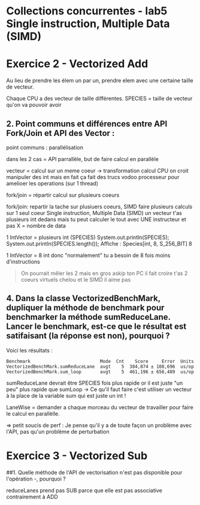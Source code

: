 Collections concurrentes - lab5
<br>
Single instruction, Multiple Data (SIMD) 
========================================================================

# Exercice 2 - Vectorized Add

Au lieu de prendre les élem un par un, prendre elem avec une certaine taille de vecteur.

Chaque CPU a des vecteur de taille différentes.
SPECIES = taille de vecteur qu'on va pouvoir avoir

## 2. Point communs et différences entre API Fork/Join et API des Vector :

point communs : parallélisation

dans les 2 cas = API parrallèle, but de faire calcul en parallèle

vecteur = calcul sur un meme coeur -> transformation calcul CPU
on croit manipuler des int mais en fait ça fait des trucs vodoo processeur  pour amelioer les operations (sur 1 thread)

fork/join = répartir calcul sur plusieurs coeurs

fork/join: repartir la tache sur plusiuers coeurs, SIMD faire plusieurs calculs sur 1 seul coeur
Single instruction, Multiple Data (SIMD)
un vecteur t'as plusieurs int dedans mais tu peut calculer le tout avec UNE instructeur
et pas X = nombre de data

1 IntVector = plusieurs int (SPECIES)
System.out.println(SPECIES);
System.out.println(SPECIES.length());
Affiche :
Species[int, 8, S_256_BIT]
8

1 IntVector = 8 int
donc "normalement" tu a besoin de 8 fois moins d'instructions

> On pourrait mêler les 2 mais en gros askip ton PC il fait croire t'as 2 coeurs virtuels chelou et le SIMD il aime pas



## 4. Dans la classe VectorizedBenchMark, dupliquer la méthode de benchmark pour benchmarker la méthode sumReduceLane. Lancer le benchmark, est-ce que le résultat est satifaisant (la réponse est non), pourquoi ? 


Voici les résultats  :
```
Benchmark                          Mode  Cnt    Score     Error  Units
VectorizedBenchMark.sumReduceLane  avgt    5  384,874 ± 108,696  us/op
VectorizedBenchMark.sum_loop       avgt    5  461,196 ± 656,489  us/op
```
 
sumReduceLane devrait être SPECIES fois plus rapide or il est juste "un peu" plus rapide que sumLoop
-> Ce qu'il faut faire c'est utiliser un vecteur à la place de la variable sum qui est juste un int !



LaneWise = 
demander a chaque morceau du vecteur de travailler pour faire le calcul en parallèlle.

=> petit soucis de perf :
Je pense qu'il y a de toute façon un problème avec l'API, pas qu'un problème de perturbation

# Exercice 3 - Vectorized Sub


##1. Quelle méthode de l'API de vectorisation n'est pas disponible pour l'opération -, pourquoi ?

reduceLanes prend pas SUB parce que elle est pas associative contrairement à ADD
 
